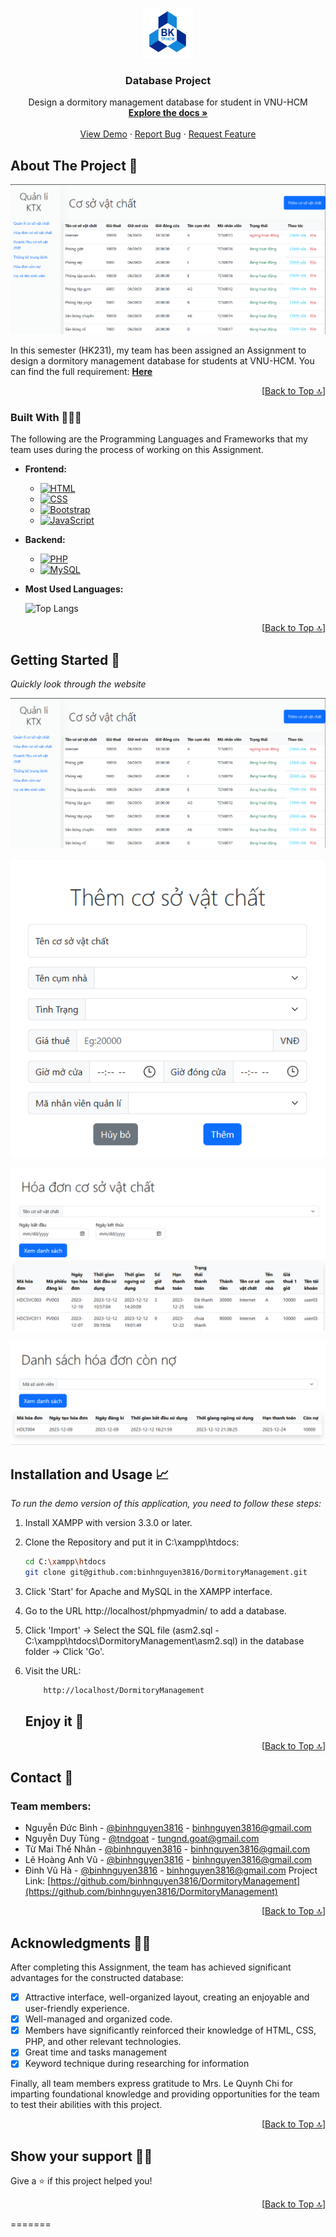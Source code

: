 <a name="readme-top"></a>

<!-- HCMUT LOGO -->
<div align="center">
  <a href="https://github.com/LekiizRaii/HCMUT-SSPS_L01_Group8">
    <img src="Demo_images/logo_hcmut.png" alt="Logo" width="80" height="80">
  </a>

  <h3 align="center">Database Project</h3>

  <p align="center">
    Design a dormitory management database for student in VNU-HCM
    <br />
    <a href="https://drive.google.com/file/d/1fQzmcFxvDxEK1eajP___lz2qYBNqP-Wc/view?usp=sharing"><strong>Explore the docs »</strong></a>
    <br />
    <br />
    <a href="#getting-started-🚀">View Demo</a>
    ·
    <a href="https://github.com/binhnguyen3816/DormitoryManagement/issues">Report Bug</a>
    ·
    <a href="https://github.com/binhnguyen3816/DormitoryManagement/issues">Request Feature</a>
  </p>
</div>



<!-- ABOUT THE PROJECT -->
## About The Project 🔎

![Main page](/Demo_images/1.png) 

In this semester (HK231), my team has been assigned an Assignment to design a dormitory management database for students at VNU-HCM. You can find the full requirement: <a href="https://drive.google.com/file/d/1xSWaqMsUcUIZqURM1UI6GEfWlwwmbDP_/view?usp=sharing"><strong> Here</strong></a>



<p align="right">[<a href="#readme-top">Back to Top 🔝</a>]</p>



### Built With 👨🏻‍💻

The following are the Programming Languages and Frameworks that my team uses during the process of working on this Assignment.

* **Frontend:**
  * [![HTML][html.logo]][HTML-url]
  * [![CSS][css.logo]][CSS-url]
  * [![Bootstrap][Bootstrap.com]][Bootstrap-url]
  * [![JavaScript][js.logo]][JavaScript-url]

* **Backend:**
  * [![PHP][php.logo]][PHP-url]
  * [![MySQL][mysql.logo]][MySQL-url]

* **Most Used Languages:**

    ![Top Langs](https://github-readme-stats.vercel.app/api/top-langs/?username=LekiizRaii&exclude_repo=TFP-POC,Tetris,LekiizRaii,EnglishOCR,CO2011_HK221_Assignment&layout=pie)

<p align="right">[<a href="#readme-top">Back to Top 🔝</a>]</p>



<!-- GETTING STARTED -->
## Getting Started 🚀

_Quickly look through the website_

![Main page](/Demo_images/1.png)

![Product page](/Demo_images/2.png)

![Search page](/Demo_images/3.png)

![News page](/Demo_images/4.png)

<!-- USAGE EXAMPLES -->
## Installation and Usage 📈

_To run the demo version of this application, you need to follow these steps:_

1. Install XAMPP with version 3.3.0 or later.
2. Clone the Repository and put it in C:\xampp\htdocs:
   ```sh
   cd C:\xampp\htdocs
   git clone git@github.com:binhnguyen3816/DormitoryManagement.git
   ```
3. Click 'Start' for Apache and MySQL in the XAMPP interface.
4. Go to the URL http://localhost/phpmyadmin/ to add a database.
5. Click 'Import' -> Select the SQL file (asm2.sql - C:\xampp\htdocs\DormitoryManagement\asm2.sql) in the database folder -> Click 'Go'.
6. Visit the URL:
    ```sh
        http://localhost/DormitoryManagement
    ```

    <h2>Enjoy it 🥳</h2>

<p align="right">[<a href="#readme-top">Back to Top 🔝</a>]</p>



<!-- CONTACT -->
## Contact 📧
<h3>Team members:</h3>

* Nguyễn Đức Bình - [@binhnguyen3816](https://github.com/binhnguyen3816) - binhnguyen3816@gmail.com
* Nguyễn Duy Tùng - [@tndgoat](https://github.com/tndgoat) - tungnd.goat@gmail.com
* Từ Mai Thế Nhân - [@binhnguyen3816](https://github.com/binhnguyen3816) - binhnguyen3816@gmail.com
* Lê Hoàng Anh Vũ - [@binhnguyen3816](https://github.com/binhnguyen3816) - binhnguyen3816@gmail.com
* Đinh Vũ Hà - [@binhnguyen3816](https://github.com/binhnguyen3816) - binhnguyen3816@gmail.com
Project Link: [https://github.com/binhnguyen3816/DormitoryManagement](https://github.com/binhnguyen3816/DormitoryManagement)

<p align="right">[<a href="#readme-top">Back to Top 🔝</a>]</p>


<!-- ACKNOWLEDGMENTS -->
## Acknowledgments 🙏🏻
After completing this Assignment, the team has achieved significant advantages for the constructed database:
- [x] Attractive interface, well-organized layout, creating an enjoyable and user-friendly experience.
- [x] Well-managed and organized code.
- [x] Members have significantly reinforced their knowledge of HTML, CSS, PHP, and other relevant technologies.
- [x] Great time and tasks management
- [x] Keyword technique during researching for information

Finally, all team members express gratitude to Mrs. Le Quynh Chi for imparting foundational knowledge and providing opportunities for the team to test their abilities with this project.

<p align="right">[<a href="#readme-top">Back to Top 🔝</a>]</p>

## Show your support 👨‍🚀

Give a ⭐️ if this project helped you!

<p align="right">[<a href="#readme-top">Back to Top 🔝</a>]</p>



<!-- MARKDOWN LINKS & IMAGES -->
[product-screenshot]: images/screenshot.png

[lateX.com]: https://img.shields.io/badge/Made%20with-LaTeX-1f425f.svg
[vscode.com]: https://img.shields.io/badge/Made%20for-VSCode-1f425f.svg

[vscode.logo]: https://img.shields.io/badge/Visual_Studio_Code-0078D4?style=for-the-badge&logo=visual%20studio%20code&logoColor=white
[overleaf.logo]: https://img.shields.io/badge/Overleaf-47A141?style=for-the-badge&logo=Overleaf&logoColor=white
[git.logo]: https://img.shields.io/badge/GIT-E44C30?style=for-the-badge&logo=git&logoColor=white

[html.logo]: https://img.shields.io/badge/HTML5-E34F26?style=for-the-badge&logo=html5&logoColor=white
[HTML-url]: https://www.w3schools.com/html/default.asp
[css.logo]: https://img.shields.io/badge/CSS3-1572B6?style=for-the-badge&logo=css3&logoColor=white
[CSS-url]: https://www.w3schools.com/css/default.asp
[Bootstrap.com]: https://img.shields.io/badge/Bootstrap-563D7C?style=for-the-badge&logo=bootstrap&logoColor=white
[Bootstrap-url]: https://getbootstrap.com
[js.logo]: https://img.shields.io/badge/JavaScript-323330?style=for-the-badge&logo=javascript&logoColor=F7DF1E
[JavaScript-url]: https://www.w3schools.com/js/default.asp
[php.logo]: https://img.shields.io/badge/PHP-777BB4?style=for-the-badge&logo=php&logoColor=white
[PHP-url]: https://www.php.net/
[mysql.logo]: https://img.shields.io/badge/MySQL-005C84?style=for-the-badge&logo=mysql&logoColor=white
[MySQL-url]: https://www.mysql.com/
=======